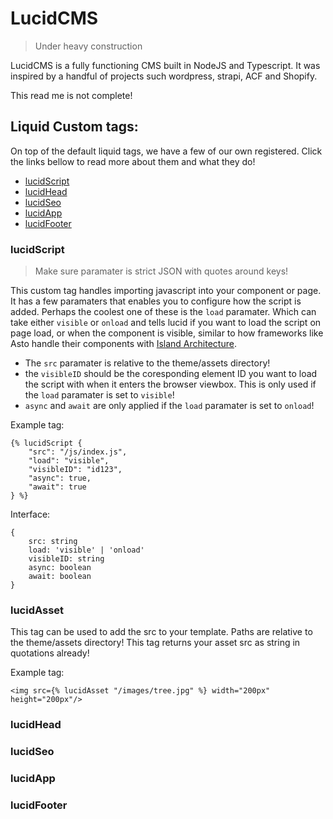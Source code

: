 # LucidCMS
> Under heavy construction

LucidCMS is a fully functioning CMS built in NodeJS and Typescript. It was inspired by a handful of projects such wordpress, strapi, ACF and Shopify.

This read me is not complete!


## Liquid Custom tags:

On top of the default liquid tags, we have a few of our own registered. Click the links bellow to read more about them and what they do!

- [lucidScript](#lucidscript)
- [lucidHead](#lucidHead)
- [lucidSeo](#lucidSeo)
- [lucidApp](#lucidApp)
- [lucidFooter](#lucidFooter)

### lucidScript
> Make sure paramater is strict JSON with quotes around keys!

This custom tag handles importing javascript into your component or page. It has a few paramaters that enables you to configure how the script is added. Perhaps the coolest one of these is the ```load``` paramater. Which can take either ```visible``` or ```onload``` and tells lucid if you want to load the script on page load, or when the component is visible, similar to how frameworks like Asto handle their components with [Island Architecture](https://jasonformat.com/islands-architecture/).

- The ```src``` paramater is relative to the theme/assets directory!
- the ```visibleID``` should be the coresponding element ID you want to load the script with when it enters the browser viewbox. This is only used if the ```load``` paramater is set to ```visible```!
- ```async``` and ```await``` are only applied if the ```load``` paramater is set to ```onload```!

Example tag:
```
{% lucidScript { 
    "src": "/js/index.js",
    "load": "visible",
    "visibleID": "id123",
    "async": true,
    "await": true
} %}
```

Interface:
```
{ 
    src: string
    load: 'visible' | 'onload'
    visibleID: string
    async: boolean
    await: boolean
}
```

### lucidAsset

This tag can be used to add the src to your template. Paths are relative to the theme/assets directory! This tag returns your asset src as string in quotations already!

Example tag:
```
<img src={% lucidAsset "/images/tree.jpg" %} width="200px" height="200px"/>
```

### lucidHead

### lucidSeo

### lucidApp

### lucidFooter